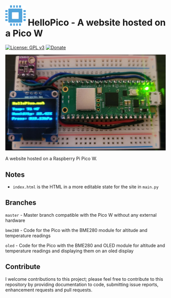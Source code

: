 # <img src="https://github.com/Tech1k/hellopico/blob/master/favicon.png" alt="HelloPico" width="64"/> HelloPico - A website hosted on a Pico W
[![License: GPL v3](https://img.shields.io/badge/License-GPLv3-blue.svg)](https://www.gnu.org/licenses/gpl-3.0)
[![Donate](https://img.shields.io/badge/Support%20me-Donate-blue)](https://kk.dev/donate)

<img src="https://github.com/Tech1k/hellopico/blob/master/pico-webserver.jpg" alt="Pico W Webserver" max-width="100%"/>

A website hosted on a Raspberry Pi Pico W.


## Notes
- ``index.html`` is the HTML in a more editable state for the site in ``main.py``


## Branches
``master`` - Master branch compatible with the Pico W without any external hardware

``bme280`` - Code for the Pico with the BME280 module for altitude and temperature readings

``oled`` - Code for the Pico with the BME280 and OLED module for altitude and temperature readings and displaying them on an oled display


## Contribute
I welcome contributions to this project; please feel free to contribute to this repository by providing documentation to code, submitting issue reports, enhancement requests and pull requests.

